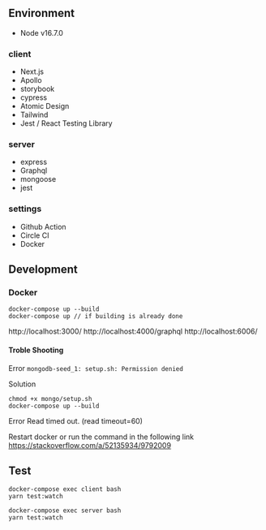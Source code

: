 ## Environment

- Node v16.7.0

### client

- Next.js
- Apollo
- storybook
- cypress
- Atomic Design
- Tailwind
- Jest / React Testing Library

### server

- express
- Graphql
- mongoose
- jest

### settings

- Github Action
- Circle CI
- Docker

## Development

### Docker

```
docker-compose up --build
docker-compose up // if building is already done
```

http://localhost:3000/
http://localhost:4000/graphql
http://localhost:6006/

#### Troble Shooting

Error
`mongodb-seed_1: setup.sh: Permission denied`

Solution

```
chmod +x mongo/setup.sh
docker-compose up --build
```

Error
Read timed out. (read timeout=60)

Restart docker or run the command in the following link
https://stackoverflow.com/a/52135934/9792009

## Test

```
docker-compose exec client bash
yarn test:watch

docker-compose exec server bash
yarn test:watch
```
